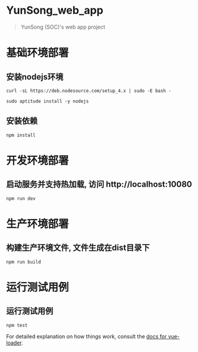 # YunSong_web_app

> YunSong (SOC)'s web app project

# 基础环境部署

## 安装nodejs环境

```
curl -sL https://deb.nodesource.com/setup_4.x | sudo -E bash -
```

```
sudo aptitude install -y nodejs
```

## 安装依赖

```
npm install
```
# 开发环境部署

## 启动服务并支持热加载, 访问 http://localhost:10080

```
npm run dev
```

# 生产环境部署

## 构建生产环境文件, 文件生成在dist目录下

```
npm run build
```

# 运行测试用例

## 运行测试用例

```
npm test
```

For detailed explanation on how things work, consult the [docs for vue-loader](http://vuejs.github.io/vue-loader).
